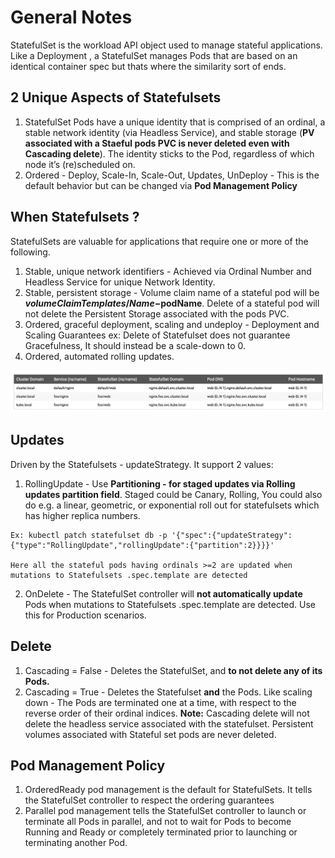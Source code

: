 # General Notes

StatefulSet is the workload API object used to manage stateful applications. Like a Deployment , a StatefulSet manages Pods that are based on an identical container spec but thats where the similarity sort of ends.

## 2 Unique Aspects of Statefulsets
1. StatefulSet Pods have a unique identity that is comprised of an ordinal, a stable network identity (via Headless Service), and stable storage (**PV associated with a Staeful pods PVC is never deleted even with Cascading delete**). The identity sticks to the Pod, regardless of which node it’s (re)scheduled on.
2. Ordered - Deploy, Scale-In, Scale-Out, Updates, UnDeploy - This is the default behavior but can be changed via **Pod Management Policy**

## When Statefulsets ?
StatefulSets are valuable for applications that require one or more of the following.

1. Stable, unique network identifiers - Achieved via Ordinal Number and Headless Service for unique Network Identity.
2. Stable, persistent storage - Volume claim name of a stateful pod will be **$volumeClaimTemplates/Name-$podName**. Delete of a stateful pod will not delete the Persistent Storage associated with the pods PVC.
3. Ordered, graceful deployment, scaling and undeploy - Deployment and Scaling Guarantees ex: Delete of Statefulset does not guarantee Gracefulness, It should instead be a scale-down to 0. 
4. Ordered, automated rolling updates. 

![Stable Network Indentity](images/stableNetworkIdentity.png?raw=true "Stable Network Indentity")

## Updates
Driven by the Statefulsets - updateStrategy. It support 2 values:
1. RollingUpdate - Use **Partitioning - for staged updates via Rolling updates partition field**. Staged could be Canary, Rolling, You could also do e.g. a linear, geometric, or exponential roll out for statefulsets which has higher replica numbers.
```
Ex: kubectl patch statefulset db -p '{"spec":{"updateStrategy":{"type":"RollingUpdate","rollingUpdate":{"partition":2}}}}'

Here all the stateful pods having ordinals >=2 are updated when mutations to Statefulsets .spec.template are detected
```
2. OnDelete - The StatefulSet controller will **not automatically update** Pods when mutations to Statefulsets .spec.template are detected.
Use this for Production scenarios.

## Delete
1. Cascading = False - Deletes the StatefulSet, and **to not delete any of its Pods.**
2. Cascading = True - Deletes the Statefulset **and** the Pods. Like scaling down - The Pods are terminated one at a time, with respect to the reverse order of their ordinal indices. 
**Note:** Cascading delete will not delete the headless service associated with the statefulset. Persistent volumes associated with Stateful set pods are never deleted.

## Pod Management Policy
1. OrderedReady pod management is the default for StatefulSets. It tells the StatefulSet controller to respect the ordering guarantees
2. Parallel pod management tells the StatefulSet controller to launch or terminate all Pods in parallel, and not to wait for Pods to become Running and Ready or completely terminated prior to launching or terminating another Pod.
